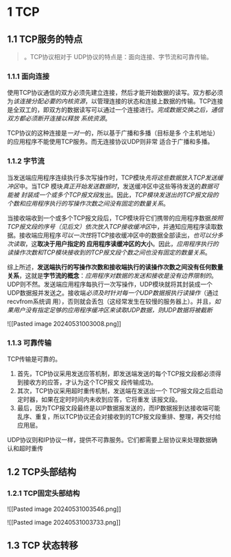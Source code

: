 # 1 TCP

## 1.1 TCP服务的特点
>。TCP协议相对于 UDP协议的特点是：面向连接、字节流和可靠传输。

### 1.1.1 面向连接

 使用TCP协议通信的双方必须先建立连接，然后才能开始数据的读写。双方都必须为*该连接分配必要的内核资源*，以管理连接的状态和连接上数据的传输。TCP连接是全双工的，即双方的数据读写可以通过一个连接进行。*完成数据交换之后，通信双方都必须断开连接以释放 系统资源*。


 TCP协议的这种连接是*一对一*的，所以基于广播和多播（目标是多 个主机地址）的应用程序不能使用TCP服务。而无连接协议UDP则非常 适合于广播和多播。 


### 1.1.2 字节流

 当发送端应用程序连续执行多次写操作时，TCP模块*先将这些数据放入TCP发送缓冲区*中。当TCP 模块*真正开始发送数据时*，发送缓冲区中这些等待发送的*数据可能被 封装成一个或多个TCP报文段*发出。因此，*TCP模块发送出的TCP报文段的个数和应用程序执行的写操作次数之间没有固定的数量关系*。 

 当接收端收到一个或多个TCP报文段后，TCP模块将它们携带的应用程序数据*按照TCP报文段的序号（见后文）依次放入TCP接收缓冲区*中，并通知应用程序读取数据。接收端应用程序*可以一次性*将TCP接收缓冲区中的数据全部读出，*也可以分多次读取*，这**取决于用户指定的 应用程序读缓冲区的大小**。因此，*应用程序执行的读操作次数和TCP模块接收到的TCP报文段个数之间也没有固定的数量关系*。 

综上所述，**发送端执行的写操作次数和接收端执行的读操作次数之间没有任何数量关系**，这就是**字节流的概念**：*应用程序对数据的发送和接收是没有边界限制的*。UDP则不然。发送端应用程序每执行一次写操作，UDP模块就将其封装成一个UDP数据报并发送之。接收端*必须及时针对每一个UDP数据报执行读操作*（通过recvfrom系统调 用），否则就会丢包（这经常发生在较慢的服务器上）。并且，*如果用户没有指定足够的应用程序缓冲区来读取UDP数据，则UDP数据将被截断*

![[Pasted image 20240531003008.png]]
### 1.1.3 可靠传输


TCP传输是可靠的。

1. 首先，TCP协议采用发送应答机制，即发送端发送的每个TCP报文段都必须得到接收方的应答，才认为这个TCP报文 段传输成功。
2. 其次，TCP协议采用超时重传机制，发送端在发送出一个 TCP报文段之后启动定时器，如果在定时时间内未收到应答，它将重发 该报文段。
3. 最后，因为TCP报文段最终是以IP数据报发送的，而IP数据报到达接收端可能乱序、重复，所以TCP协议还会对接收到的TCP报文段重排、整理，再交付给应用层。 

UDP协议则和IP协议一样，提供不可靠服务。它们都需要上层协议来处理数据确认和超时重传


## 1.2 TCP头部结构

### 1.2.1 TCP固定头部结构

![[Pasted image 20240531003546.png]]

![[Pasted image 20240531003733.png]]
## 1.3 TCP 状态转移

